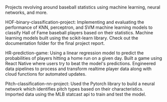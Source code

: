 Projects revolving around baseball statistics using machine learning, neural networks, and more.

HOF-binary-classification-project:
Implementing and evaluating the performance of KNN, perceptron, and SVM machine learning models to classify Hall of Fame baseball players based on their statistics. Machine learning models built using the scikit-learn library. Check out the documentation folder for the final project report.

HR-prediction-game:
Using a linear regression model to predict the probabilities of players hitting a home run on a given day. Built a game using React Native where users try to beat the model's predictions. Engineered data pipelines to process and transform realtime player data along with cloud functions for automated updates.

Pitch-classification-nn-project:
Used the Pytorch library to build a neural network which identifies pitch types based on their characteristics. Imported data using the MLB statcast api to train and test the model.
